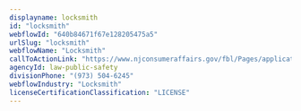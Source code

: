 ```yaml
---
displayname: locksmith
id: "locksmith"
webflowId: "640b84671f67e128205475a5"
urlSlug: "locksmith"
webflowName: "Locksmith"
callToActionLink: "https://www.njconsumeraffairs.gov/fbl/Pages/applications.aspx"
agencyId: law-public-safety
divisionPhone: "(973) 504-6245"
webflowIndustry: "Locksmith"
licenseCertificationClassification: "LICENSE"
---
```


